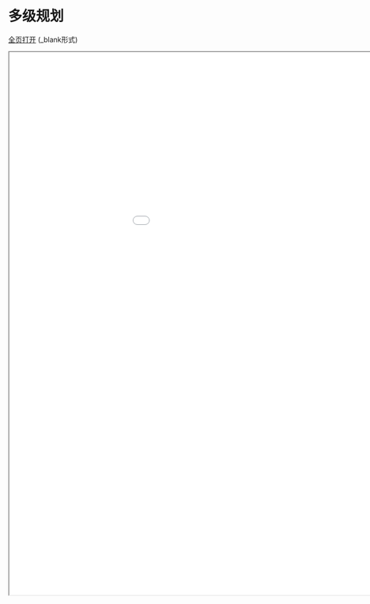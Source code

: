 
# 多级规划
<a href="/texpdf/part-opt-chap-gmlp.html" target="_blank">全页打开</a> (_blank形式)
<div class="pdf-class">
    <iframe  src=/texpdf/part-opt-chap-gmlp.html width="1100" height="1100">
    </iframe>
</div>

